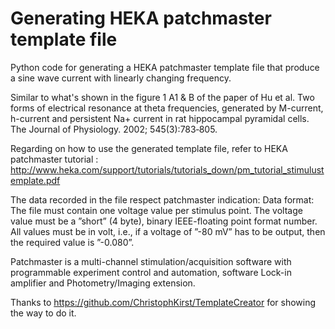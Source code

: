 # Generating HEKA patchmaster template file
Python code for generating a HEKA patchmaster template file that produce a sine wave current with 
linearly changing frequency.

Similar to what's shown in the figure 1 A1 & B of the paper of 
Hu et al. Two forms of electrical resonance at theta frequencies, generated by M-current, h-current and persistent Na+ 
current in rat hippocampal pyramidal cells. The Journal of Physiology. 2002; 545(3):783‑805. 

Regarding on how to use the generated template file, refer to HEKA patchmaster tutorial : 
http://www.heka.com/support/tutorials/tutorials_down/pm_tutorial_stimulustemplate.pdf

The data recorded in the file respect patchmaster indication: 
Data format: The file must contain one voltage value per stimulus point. 
The voltage value must be a ”short” (4 byte), binary IEEE-floating point format number. 
All values must be in volt, i.e., if a voltage of ”-80 mV” has to be output, then the required
value is ”-0.080”.

Patchmaster is a multi-channel stimulation/acquisition software with programmable experiment control and automation, 
software Lock-in amplifier and Photometry/Imaging extension.


Thanks to https://github.com/ChristophKirst/TemplateCreator for showing the way to do it. 
